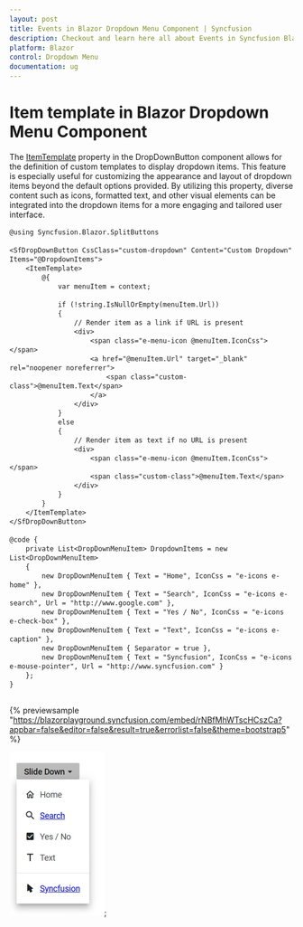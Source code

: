 ```yaml
---
layout: post
title: Events in Blazor Dropdown Menu Component | Syncfusion
description: Checkout and learn here all about Events in Syncfusion Blazor Dropdown Menu component and much more.
platform: Blazor
control: Dropdown Menu
documentation: ug
---
```


# Item template in Blazor Dropdown Menu Component

The [ItemTemplate](https://help.syncfusion.com/cr/blazor/Syncfusion.Blazor.SplitButtons.SfDropDownButton.html#Syncfusion_Blazor_SplitButtons_SfDropDownButton_ItemTemplate) property in the DropDownButton component allows for the definition of custom templates to display dropdown items. This feature is especially useful for customizing the appearance and layout of dropdown items beyond the default options provided. By utilizing this property, diverse content such as icons, formatted text, and other visual elements can be integrated into the dropdown items for a more engaging and tailored user interface.

```cshtml
@using Syncfusion.Blazor.SplitButtons

<SfDropDownButton CssClass="custom-dropdown" Content="Custom Dropdown" Items="@DropdownItems">
    <ItemTemplate>
        @{
            var menuItem = context;

            if (!string.IsNullOrEmpty(menuItem.Url))
            {
                // Render item as a link if URL is present
                <div>
                    <span class="e-menu-icon @menuItem.IconCss"></span>
                    <a href="@menuItem.Url" target="_blank" rel="noopener noreferrer">
                        <span class="custom-class">@menuItem.Text</span>
                    </a>
                </div>
            }
            else
            {
                // Render item as text if no URL is present
                <div>
                    <span class="e-menu-icon @menuItem.IconCss"></span>
                    <span class="custom-class">@menuItem.Text</span>
                </div>
            }
        }
    </ItemTemplate>
</SfDropDownButton>

@code {
    private List<DropDownMenuItem> DropdownItems = new List<DropDownMenuItem>
    {
        new DropDownMenuItem { Text = "Home", IconCss = "e-icons e-home" },
        new DropDownMenuItem { Text = "Search", IconCss = "e-icons e-search", Url = "http://www.google.com" },
        new DropDownMenuItem { Text = "Yes / No", IconCss = "e-icons e-check-box" },
        new DropDownMenuItem { Text = "Text", IconCss = "e-icons e-caption" },
        new DropDownMenuItem { Separator = true },
        new DropDownMenuItem { Text = "Syncfusion", IconCss = "e-icons e-mouse-pointer", Url = "http://www.syncfusion.com" }
    };
}


```

{% previewsample "https://blazorplayground.syncfusion.com/embed/rNBfMhWTscHCszCa?appbar=false&editor=false&result=true&errorlist=false&theme=bootstrap5" %}

![Changing Blazor DropDownMenu Item template](./images/blazor-dropdown-menu-template.png);
